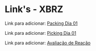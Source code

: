  # Link's - XBRZ 

Link para adicionar: [Packing Dia 01](https://docs.google.com/forms/d/1e4MO242qb49Lvq1Y8ACNTdiMkgZFPNTgEkpesTIuk10)

 Link para adicionar: [Picking Dia 01](https://docs.google.com/forms/d/17DDg3byvQcZccLMuI-SiCm4zV5c54JbE8REuU72cZgw)

Link para adicionar: [Avaliação de Reação](https://docs.google.com/forms/d/1dyYD93mjEHzn2JgfO3ONNv6u1dmOC6D_ZVDcZ987Iq0/viewform?edit_requested=true)
